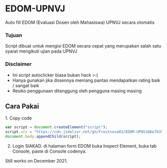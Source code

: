 # EDOM-UPNVJ
Auto fill EDOM (Evaluasi Dosen oleh Mahasiswa) UPNVJ secara otomatis

<h3> Tujuan </h3>
Script dibuat untuk mengisi EDOM secara cepat yang merupakan salah satu syarat mengikuti ujian pada UPNVJ
 
<h3> Disclaimer </h3>
<ul>
<li>Ini script autoclicker biasa bukan hack >:( </li>
<li>Hanya gunakan jika dosennya memang pantas mendapatkan rating baik / sangat baik</li>
<li>Resiko penggunaan ditanggung oleh pengguna masing masing</li>
 </ul>


<h2>Cara Pakai</h2>
1. Copy code

```js
var script = document.createElement("script");
script.src = "https://cdn.jsdelivr.net/gh/Frostnova03/EDOM-UPNVJ@6e76355/AutoFill.js";
document.body.appendChild(script);
```

2. Login SIAKAD. di halaman form EDOM buka Inspect Element, buka tab Console, paste di Console codenya.

Still works on December 2021.
